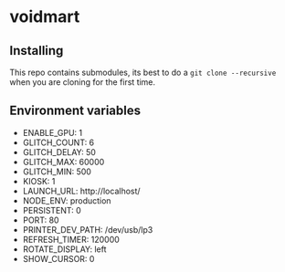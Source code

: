 # voidmart

## Installing

This repo contains submodules, its best to do a `git clone --recursive` when you are cloning for the first time.

## Environment variables

- ENABLE_GPU: 1
- GLITCH_COUNT: 6
- GLITCH_DELAY: 50
- GLITCH_MAX: 60000
- GLITCH_MIN: 500
- KIOSK: 1
- LAUNCH_URL: http://localhost/
- NODE_ENV: production
- PERSISTENT: 0
- PORT: 80
- PRINTER_DEV_PATH: /dev/usb/lp3
- REFRESH_TIMER: 120000
- ROTATE_DISPLAY: left
- SHOW_CURSOR: 0